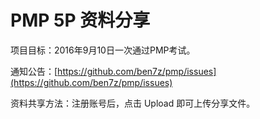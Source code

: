 # PMP 5P 资料分享

项目目标：2016年9月10日一次通过PMP考试。


通知公告：[https://github.com/ben7z/pmp/issues](https://github.com/ben7z/pmp/issues)

资料共享方法：注册账号后，点击 Upload 即可上传分享文件。
